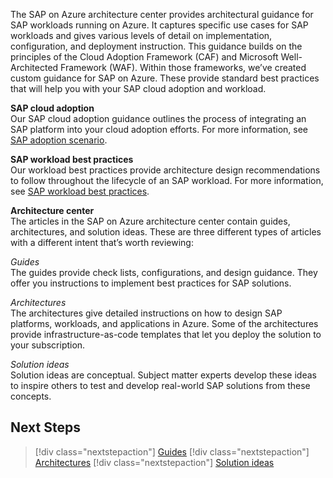 The SAP on Azure architecture center provides architectural guidance for SAP workloads running on Azure. It captures specific use cases for SAP workloads and gives various levels of detail on implementation, configuration, and deployment instruction. This guidance builds on the principles of the Cloud Adoption Framework (CAF) and Microsoft Well-Architected Framework (WAF).  Within those frameworks, we’ve created custom guidance for SAP on Azure. These provide standard best practices that will help you with your SAP cloud adoption and workload.

**SAP cloud adoption**<br>
Our SAP cloud adoption guidance outlines the process of integrating an SAP platform into your cloud adoption efforts. For more information, see [SAP adoption scenario]( /azure/cloud-adoption-framework/scenarios/sap/).

**SAP workload best practices** <br>
Our workload best practices provide architecture design recommendations to follow throughout the lifecycle of an SAP workload. For more information, see [SAP workload best practices]( /azure/architecture/framework/sap/overview).

**Architecture center** <br>
The articles in the SAP on Azure architecture center contain guides, architectures, and solution ideas. These are three different types of articles with a different intent that’s worth reviewing:

*Guides*<br>
The guides provide check lists, configurations, and design guidance. They offer you instructions to implement best practices for SAP solutions.

*Architectures*<br>
The architectures give detailed instructions on how to design SAP platforms, workloads, and applications in Azure. Some of the architectures provide infrastructure-as-code templates that let you deploy the solution to your subscription.

*Solution ideas*<br>
Solution ideas are conceptual. Subject matter experts develop these ideas to inspire others to test and develop real-world SAP solutions from these concepts.  

## Next Steps

>[!div class="nextstepaction"]
>[Guides](../../guide/sap/sap-internet-inbound-outbound-content.md)
>[!div class="nextstepaction"]
>[Architectures](run-sap-hana-for-linux-virtual-machines-content.md)
>[!div class="nextstepaction"]
>[Solution ideas](../../solution-ideas/articles/sap-netweaver-on-sql-server-content.md)
